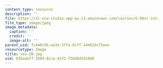 ```yaml
---
content_type: resource
description: ''
file: https://ol-ocw-studio-app-qa.s3.amazonaws.com/courses/6-00sc-introduction-to-computer-science-and-programming-spring-2011/83badeff35048cca4372f5bd8d5d19b8_ses-20.jpg
file_type: image/jpeg
image_metadata:
  caption: ''
  credit: ''
  image-alt: ''
parent_uid: fc440c95-aa3e-3ffa-8cff-14461dc75eee
resourcetype: Image
title: ses-20.jpg
uid: 83badeff-3504-8cca-4372-f5bd8d5d19b8
---
```

